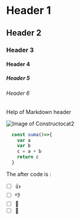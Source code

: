 # Header 1
## Header 2
### Header 3
#### Header 4
##### Header 5
###### Header 6

Help of Markdown header

![Image of Constructocat2](https://octodex.github.com/images/constructocat2.jpg)

``` js
  const suma()=>{
    var a
    var b
    c = a + b
    return c
  }
```  
The after code is :

- [ ] 👍
- [ ] 👎
- [ ] 🥇
- [ ] 💩
